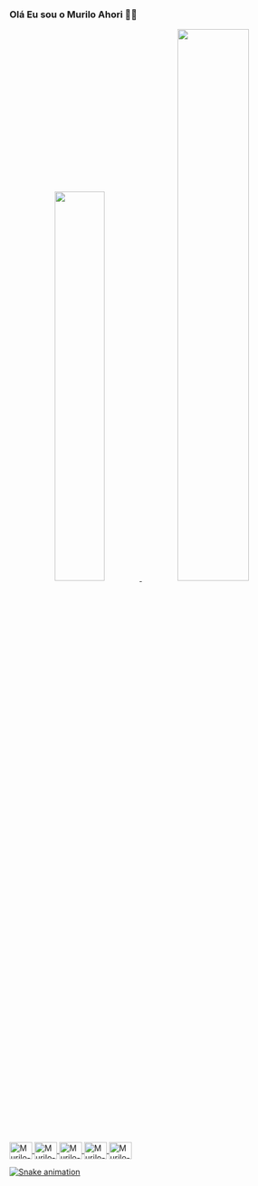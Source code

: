 ### Olá Eu sou o Murilo Ahori 🤙🏾

<div align="center">
  <a href="https://github.com/muriloahori">
  <img height="42%" src="https://github-readme-stats.vercel.app/api?username=muriloahori&show_icons=true&theme=dark&include_all_commits=true&count_private=true"/>
  <img height="50%" src="https://github-readme-stats.vercel.app/api/top-langs/?username=muriloahori&layout=compact&langs_count=7&theme=dark"/>
</div>
<div style="display: inline_block"><br>
  <img align="center" alt="Murilo-CSS" height="30" width="40" src="https://cdn.jsdelivr.net/gh/devicons/devicon/icons/java/java-original.svg">
  <img align="center" alt="Murilo-HTML" height="30" width="40" src="https://cdn.jsdelivr.net/gh/devicons/devicon/icons/html5/html5-original.svg">
  <img align="center" alt="Murilo-CSS" height="30" width="40" src="https://cdn.jsdelivr.net/gh/devicons/devicon/icons/css3/css3-original.svg">
  <img align="center" alt="Murilo-C" height="30" width="40" src="https://cdn.jsdelivr.net/gh/devicons/devicon/icons/c/c-original.svg">
  <img align="center" alt="Murilo-Arduino" height="30" width="40" src="https://cdn.jsdelivr.net/gh/devicons/devicon/icons/arduino/arduino-original.svg">
</div>

![Snake animation](https://github.com/muriloahori/muriloahori/blob/output/github-contribution-grid-snake.svg)
<!--
**MuriloAhori/MuriloAhori** is a ✨ _special_ ✨ repository because its `README.md` (this file) appears on your GitHub profile.

Here are some ideas to get you started:

- 🔭 I’m currently working on ...
- 🌱 I’m currently learning ...
- 👯 I’m looking to collaborate on ...
- 🤔 I’m looking for help with ...
- 💬 Ask me about ...
- 📫 How to reach me: ...
- 😄 Pronouns: ...
- ⚡ Fun fact: ...
-->
